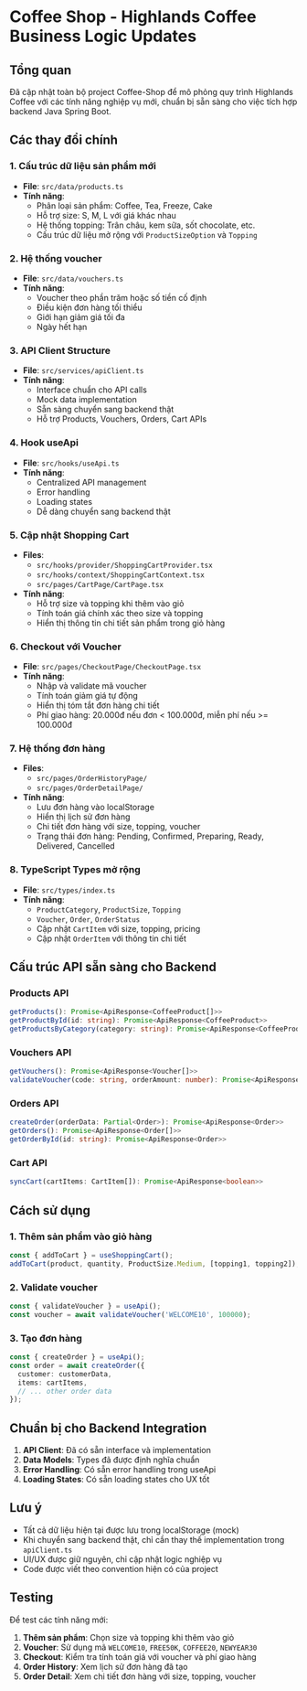 # Coffee Shop - Highlands Coffee Business Logic Updates

## Tổng quan
Đã cập nhật toàn bộ project Coffee-Shop để mô phỏng quy trình Highlands Coffee với các tính năng nghiệp vụ mới, chuẩn bị sẵn sàng cho việc tích hợp backend Java Spring Boot.

## Các thay đổi chính

### 1. Cấu trúc dữ liệu sản phẩm mới
- **File**: `src/data/products.ts`
- **Tính năng**:
  - Phân loại sản phẩm: Coffee, Tea, Freeze, Cake
  - Hỗ trợ size: S, M, L với giá khác nhau
  - Hệ thống topping: Trân châu, kem sữa, sốt chocolate, etc.
  - Cấu trúc dữ liệu mở rộng với `ProductSizeOption` và `Topping`

### 2. Hệ thống voucher
- **File**: `src/data/vouchers.ts`
- **Tính năng**:
  - Voucher theo phần trăm hoặc số tiền cố định
  - Điều kiện đơn hàng tối thiểu
  - Giới hạn giảm giá tối đa
  - Ngày hết hạn

### 3. API Client Structure
- **File**: `src/services/apiClient.ts`
- **Tính năng**:
  - Interface chuẩn cho API calls
  - Mock data implementation
  - Sẵn sàng chuyển sang backend thật
  - Hỗ trợ Products, Vouchers, Orders, Cart APIs

### 4. Hook useApi
- **File**: `src/hooks/useApi.ts`
- **Tính năng**:
  - Centralized API management
  - Error handling
  - Loading states
  - Dễ dàng chuyển sang backend thật

### 5. Cập nhật Shopping Cart
- **Files**: 
  - `src/hooks/provider/ShoppingCartProvider.tsx`
  - `src/hooks/context/ShoppingCartContext.tsx`
  - `src/pages/CartPage/CartPage.tsx`
- **Tính năng**:
  - Hỗ trợ size và topping khi thêm vào giỏ
  - Tính toán giá chính xác theo size và topping
  - Hiển thị thông tin chi tiết sản phẩm trong giỏ hàng

### 6. Checkout với Voucher
- **File**: `src/pages/CheckoutPage/CheckoutPage.tsx`
- **Tính năng**:
  - Nhập và validate mã voucher
  - Tính toán giảm giá tự động
  - Hiển thị tóm tắt đơn hàng chi tiết
  - Phí giao hàng: 20.000đ nếu đơn < 100.000đ, miễn phí nếu >= 100.000đ

### 7. Hệ thống đơn hàng
- **Files**:
  - `src/pages/OrderHistoryPage/`
  - `src/pages/OrderDetailPage/`
- **Tính năng**:
  - Lưu đơn hàng vào localStorage
  - Hiển thị lịch sử đơn hàng
  - Chi tiết đơn hàng với size, topping, voucher
  - Trạng thái đơn hàng: Pending, Confirmed, Preparing, Ready, Delivered, Cancelled

### 8. TypeScript Types mở rộng
- **File**: `src/types/index.ts`
- **Tính năng**:
  - `ProductCategory`, `ProductSize`, `Topping`
  - `Voucher`, `Order`, `OrderStatus`
  - Cập nhật `CartItem` với size, topping, pricing
  - Cập nhật `OrderItem` với thông tin chi tiết

## Cấu trúc API sẵn sàng cho Backend

### Products API
```typescript
getProducts(): Promise<ApiResponse<CoffeeProduct[]>>
getProductById(id: string): Promise<ApiResponse<CoffeeProduct>>
getProductsByCategory(category: string): Promise<ApiResponse<CoffeeProduct[]>>
```

### Vouchers API
```typescript
getVouchers(): Promise<ApiResponse<Voucher[]>>
validateVoucher(code: string, orderAmount: number): Promise<ApiResponse<Voucher | null>>
```

### Orders API
```typescript
createOrder(orderData: Partial<Order>): Promise<ApiResponse<Order>>
getOrders(): Promise<ApiResponse<Order[]>>
getOrderById(id: string): Promise<ApiResponse<Order>>
```

### Cart API
```typescript
syncCart(cartItems: CartItem[]): Promise<ApiResponse<boolean>>
```

## Cách sử dụng

### 1. Thêm sản phẩm vào giỏ hàng
```typescript
const { addToCart } = useShoppingCart();
addToCart(product, quantity, ProductSize.Medium, [topping1, topping2]);
```

### 2. Validate voucher
```typescript
const { validateVoucher } = useApi();
const voucher = await validateVoucher('WELCOME10', 100000);
```

### 3. Tạo đơn hàng
```typescript
const { createOrder } = useApi();
const order = await createOrder({
  customer: customerData,
  items: cartItems,
  // ... other order data
});
```

## Chuẩn bị cho Backend Integration

1. **API Client**: Đã có sẵn interface và implementation
2. **Data Models**: Types đã được định nghĩa chuẩn
3. **Error Handling**: Có sẵn error handling trong useApi
4. **Loading States**: Có sẵn loading states cho UX tốt

## Lưu ý

- Tất cả dữ liệu hiện tại được lưu trong localStorage (mock)
- Khi chuyển sang backend thật, chỉ cần thay thế implementation trong `apiClient.ts`
- UI/UX được giữ nguyên, chỉ cập nhật logic nghiệp vụ
- Code được viết theo convention hiện có của project

## Testing

Để test các tính năng mới:

1. **Thêm sản phẩm**: Chọn size và topping khi thêm vào giỏ
2. **Voucher**: Sử dụng mã `WELCOME10`, `FREE50K`, `COFFEE20`, `NEWYEAR30`
3. **Checkout**: Kiểm tra tính toán giá với voucher và phí giao hàng
4. **Order History**: Xem lịch sử đơn hàng đã tạo
5. **Order Detail**: Xem chi tiết đơn hàng với size, topping, voucher
